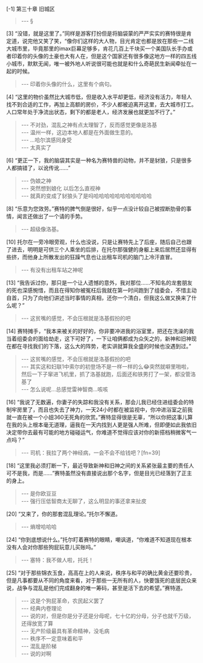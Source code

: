 
[-1] 第三十章 旧城区
>--- §<br>

[3] “没错，就是这里了。”同样是游客打扮但是将脑袋蒙的严严实实的赛特很是肯定道，说完他又笑了笑，“像你们这样的大人物，目光肯定也都是放在那些一二线大城市里，毕竟那里的imax巨幕足够多，肯花几百上千块买一个美国队长手办或者印着你的头像的土豪也大有人在，但是这个国家还有很多像这地方一样的四五线小城市，默默无闻，唯一被外地人听说很可能也就是和什么奇葩民生新闻牵扯在一起的时候。
>--- 印着你头像的什么，这里有个病句。<br>

[4] “这里的物价虽然比大城市低，但是收入水平却更低，经济没有活力，年轻人找不到合适的工作，再加上高额的房价，不少人都被迫离开这里，去大城市打工。人口常年处于净流出状态，剩下的都是老人，经济发展也就更加不行了。”
>--- 不对劲，混乱之神有点太理智了，反而感觉更像是洛基<br>
>--- 温州一样，这边本地人都是在外面做生意的。<br>
>--- ...哈尔滨感同身受<br>
>--- 太真实了<br>

[6] “更正一下，我的脑袋其实是一种名为赛特兽的动物，并不是豺狼，只是很多人都搞错了，以讹传讹……”
>--- 伪娘之神<br>
>--- 突然想到娘化  以后怎么直视神<br>
>--- 就真的变成了豺狼头了是吗哈哈哈哈哈哈哈哈哈哈哈<br>

[8] “乐意为您效劳。”赛特的脾气倒是很好，似乎一点没计较自己被捏断肋骨的事情，闻言还做出了一个请的手势。
>--- 超级像洛基。<br>

[10] 托尔在一旁冷眼旁观，什么也没说，只是让赛特先上了后座，随后自己也跟了进去，明明是可供三个人乘坐的后排，在托尔那强健的身躯上来后居然还显得有些挤，而他身上所散发出的狂躁气息也让出租车司机的脑门上冷汗直冒。
>--- 有没有出租车站之神呢<br>

[13] “我告诉过你，那只是一个让人遗憾的意外，我对那位……不知名的龙套朋友的死也深感惋惜，而且在得知你被冤枉后我就在第一时间跑到了组委会，不惜主动自首，只为了向他们讲述当时事情的真相，还你一个清白，但我这么做又换来了什么呢？”
>--- 这贫嘴的感觉，不会压根就是洛基假扮的吧<br>

[14] 赛特摊手，“我本来被关的好好的，你非要冲进我的浴室里，把还在洗澡的我当着组委会的面给劫走，这下可好了，一下让咱俩都成为众矢之的，新神和旧神现在都在寻找我们的下落，这么大的阵势，老实讲就算我全盛的时候也没遇到过。”
>--- 这贫嘴的感觉，不会压根就是洛基假扮的吧<br>
>--- 其实这和妇联1中索尔的初登场不是一样一样的么😂突然就噼里啪啦，然后一下子窜进飞机里，抓了洛基就跑，后面还和铁男打了一架，都没管洛基了<br>
>--- 怎么说呢...总感觉雷神智商...咳咳<br>

[16] “我说了无数遍，你妻子的失踪和我没有关系，那会儿我已经住进组委会的特制牢房里了，而且也失去了神力，一天24小时都在被监视中，你冲进浴室之前我就一直在被一个小妞360无死角的欣赏。”赛特显得很是无辜，“所以你把这事儿算在我的头上根本毫无道理，逼我在一天内找到人更是强人所难，但即便如此我依旧决定带你去最有可能的地方碰碰运气，你难道不觉得应该对你的新搭档稍微客气一点吗？”
>--- 司机：我拉了两个神经病，一会不会不给钱吧？[fn=39]<br>

[18] “这里我必须打断一下，最近导致新神和旧神之间的关系紧张最主要的责任人可不是我，而是……”赛特虽然没有直接说出那个名字，但是目光已经落到了正主的身上。
>--- 是你欧豆豆<br>
>--- 强行压低智商太无聊了，这么明显的事还拿来扯皮<br>

[20] “又来了，你的那套混乱理论。”托尔不懈道。
>--- 熵增哈哈哈<br>

[24] “你到底想说什么。”托尔盯着赛特的眼睛，嘲讽道，“你难道不知道现在根本没有人会对你那些狗屁玩意儿买账吗。”
>--- 塞特：我不做人啦，托托！<br>

[25] “对于那些锦衣玉食，高高在上的人来说，秩序与和平的确比黄金还要珍贵，但是凡事都要从不同的角度来看，对于那些一无所有的人，快要饿死的底层民众来说，战争与混乱是他们完成翻身的唯一筹码，甚至是活下去的希望。”赛特道。
>--- 这是个狗屁革命，农民起义罢了<br>
>--- 经典内卷理论<br>
>--- 说的对，但是你是分子还是分母呢，七十亿的分母，分子也就千万级，还得放宽了算<br>
>--- 无产阶级最具有革命精神，没毛病<br>
>--- 秩序不一定意味着和平<br>
>--- 混乱是阶梯<br>
>--- 说的对啊<br>
